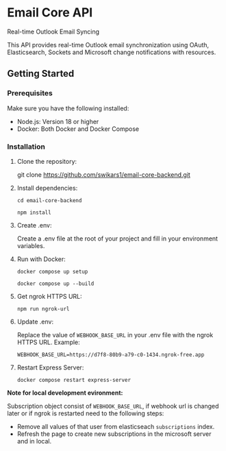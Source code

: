 # Email Core API

Real-time Outlook Email Syncing

This API provides real-time Outlook email synchronization using OAuth, Elasticsearch, Sockets and Microsoft change notifications with resources.

## Getting Started

### Prerequisites

Make sure you have the following installed:

- Node.js: Version 18 or higher
- Docker: Both Docker and Docker Compose

### Installation

1. Clone the repository:

   git clone https://github.com/swikars1/email-core-backend.git

2. Install dependencies:

   `cd email-core-backend`

   `npm install`

3. Create .env:

   Create a .env file at the root of your project and fill in your environment variables.

4. Run with Docker:

   `docker compose up setup`

   `docker compose up --build`

5. Get ngrok HTTPS URL:

   `npm run ngrok-url`

6. Update .env:

   Replace the value of `WEBHOOK_BASE_URL` in your .env file with the ngrok HTTPS URL. Example:

   `WEBHOOK_BASE_URL=https://d7f8-80b9-a79-c0-1434.ngrok-free.app`

7. Restart Express Server:

   `docker compose restart express-server`

**Note for local development evironment:**

Subscription object consist of `WEBHOOK_BASE_URL`, if webhook url is changed later or if ngrok is restarted need to the following steps:

- Remove all values of that user from elasticseach `subscriptions` index.
- Refresh the page to create new subscriptions in the microsoft server and in local.
